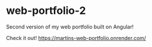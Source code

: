 # web-portfolio-2
 Second version of my web portfolio built on Angular!
 
 Check it out! https://martins-web-portfolio.onrender.com/
